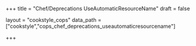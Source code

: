 +++
title = "Chef/Deprecations UseAutomaticResourceName"
draft = false

layout = "cookstyle_cops"
data_path = ["cookstyle","cops_chef_deprecations_useautomaticresourcename"]

+++

<!-- The content of this page is automatically generated from the
cops_chef_deprecations_useautomaticresourcename.yml file in github.com/chef/cookstyle/blob/master/docs-chef-io/data/cookstyle/. -->
